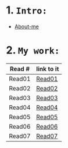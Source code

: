 # 1. `Intro:` 
   - [About-me](https://naderalhendi.github.io/reading-notes/About-me)
# 2. `My work:`
| Read # | link to it |
| ------ | ---------- |
| Read01 | [Read01](https://naderalhendi.github.io/reading-notes/Read01) |
| Read02 | [Read02](https://naderalhendi.github.io/reading-notes/Read02) |
| Read03 | [Read03](https://naderalhendi.github.io/reading-notes/Read03) |
| Read04 | [Read04](https://naderalhendi.github.io/reading-notes/Read04) |
| Read05 | [Read05](https://naderalhendi.github.io/reading-notes/Read05) |
| Read06 | [Read06](https://naderalhendi.github.io/reading-notes/Read06) |
| Read07 | [Read07](https://naderalhendi.github.io/reading-notes/Read07) |